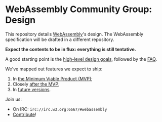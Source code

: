 # WebAssembly Community Group: Design

This repository details [WebAssembly][]'s design. The WebAssembly specification
will be drafted in a different repository.

**Expect the contents to be in flux: everything is still tentative.**

A good starting point is the [high-level design goals](HighLevelGoals.md),
followed by the [FAQ](FAQ.md).

We've mapped out features we expect to ship:
 1. In [the Minimum Viable Product (MVP)](MVP.md);
 2. Closely [after the MVP](PostMVP.md);
 3. In [future versions](FutureFeatures.md).

Join us:
 * On IRC: `irc://irc.w3.org:6667/#webassembly`
 * [Contribute](Contributing.md)!

  [WebAssembly]: https://www.w3.org/community/webassembly/
